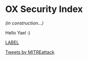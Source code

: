 # OX Security Index

_(in construction...)_

Hello Yael :)

[LABEL](page)
<div class="twitter-card">
  <a class="twitter-timeline" href="https://twitter.com/nvuillam?ref_src=twsrc%5Etfw" data-theme="light" data-height="388">Tweets by MITREattack</a>
  <script async src="https://platform.twitter.com/widgets.js" charset="utf-8"></script>
</div>
